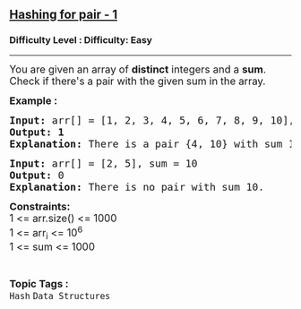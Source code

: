<h2><a href="https://www.geeksforgeeks.org/problems/hashing-for-pair-1--110939/1?page=4&difficulty=Basic,Easy&status=unsolved&sortBy=latest">Hashing for pair - 1</a></h2><h3>Difficulty Level : Difficulty: Easy</h3><hr><div class="problems_problem_content__Xm_eO"><p><span style="font-size: 18px;">You are given an array of <strong>distinct</strong> integers&nbsp;and&nbsp;a <strong>sum</strong>. Check if there's a pair with the given sum in the array.</span></p>
<p><span style="font-size: 18px;"><strong>Example :</strong></span></p>
<pre><span style="font-size: 18px;"><strong>Input: </strong>arr[] = [1, 2, 3, 4, 5, 6, 7, 8, 9, 10], sum = 14
<strong>Output: 1</strong><strong>
Explanation: </strong></span><span style="font-size: 18px;">There is a pair {4, 10} with sum 14.</span>
</pre>
<pre><span style="font-size: 18px;"><strong>Input: </strong>arr[] = [2, 5], sum = 10
<strong>Output: </strong>0<strong>
Explanation: </strong>There is no pair with sum 10.</span></pre>
<p><span style="font-size: 18px;"><strong>Constraints:</strong><br>1 &lt;= arr.size() &lt;= 1000<br>1 &lt;= arr<sub>i</sub> &lt;= 10<sup>6</sup><br>1 &lt;= sum &lt;= 1000</span></p></div><br><p><span style=font-size:18px><strong>Topic Tags : </strong><br><code>Hash</code>&nbsp;<code>Data Structures</code>&nbsp;